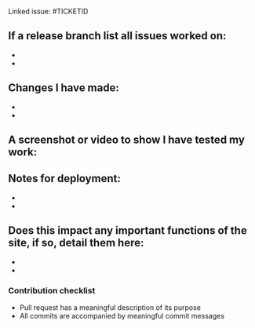 
Linked issue: #TICKETID

## If a release branch list all issues worked on:
<!-- Delete if not a release branch -->
-
-

## Changes I have made:
-
-

## A screenshot or video to show I have tested my work:
<!-- Replace with screenshot -->

## Notes for deployment:
-
-

## Does this impact any important functions of the site, if so, detail them here:
-
-

### Contribution checklist
 - Pull request has a meaningful description of its purpose
 - All commits are accompanied by meaningful commit messages
